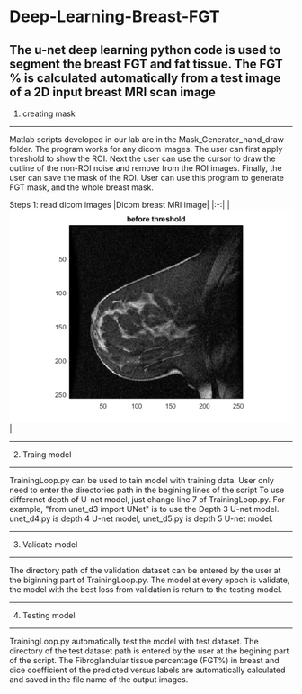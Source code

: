 # Deep-Learning-Breast-FGT
The u-net deep learning python code is used to segment the breast FGT and fat tissue. The FGT % is calculated automatically from a test image of a 2D input breast MRI scan image
--------------
1. creating mask
--------------
Matlab scripts developed in our lab are in the Mask_Generator_hand_draw folder. 
The program works for any dicom images. The user can first apply threshold to show the ROI. Next the user can use the cursor to draw the outline of the non-ROI noise and remove from the ROI images. Finally, the user can save the mask of the ROI. User can use this program to generate FGT mask, and the whole breast mask.

Steps 1: read dicom images
|Dicom breast MRI image|
|:-:|
|<img src = "https://github.com/rispoli-lab/Deep-Learning-Breast-FGT/blob/master/Pictures/mask1.png" >|



--------------
2. Traing model
--------------
TrainingLoop.py can be used to tain model with training data.
User only need to enter the directories path in the begining lines of the script
To use differenct depth of U-net model, just change line 7 of TrainingLoop.py. For example, "from unet_d3 import UNet" is to use the Depth 3 U-net model. unet_d4.py is depth 4 U-net model, unet_d5.py is depth 5 U-net model.

--------------
3. Validate model
--------------
The directory path of the validation dataset can be entered by the user at the biginning part of TrainingLoop.py. The model at every epoch is validate, the model with the best loss from validation is return to the testing model.  

--------------
4. Testing model
--------------
TrainingLoop.py automatically test the model with test dataset. The directory of the test dataset path is entered by the user at the begining part of the script. The Fibroglandular tissue percentage (FGT%) in breast and dice coefficient of the predicted versus labels are automatically calculated and saved in the file name of the output images.
